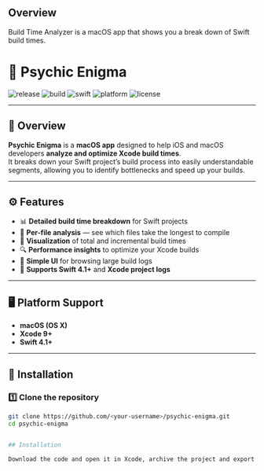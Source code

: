 
## Overview

Build Time Analyzer is a macOS app that shows you a break down of Swift build times.


# 🧠 Psychic Enigma 

![release](https://img.shields.io/badge/release-v1.0.12-blue)
![build](https://img.shields.io/badge/build-passing-brightgreen)
![swift](https://img.shields.io/badge/Swift-4.1-orange)
![platform](https://img.shields.io/badge/platform-macOS-lightgrey)
![license](https://img.shields.io/badge/license-MIT-blue)

---

## 🧩 Overview

**Psychic Enigma** is a **macOS app** designed to help iOS and macOS developers **analyze and optimize Xcode build times**.  
It breaks down your Swift project’s build process into easily understandable segments, allowing you to identify bottlenecks and speed up your builds.

---

## ⚙️ Features

- 📊 **Detailed build time breakdown** for Swift projects  
- 🧱 **Per-file analysis** — see which files take the longest to compile  
- 🧠 **Visualization** of total and incremental build times  
- 🔍 **Performance insights** to optimize your Xcode builds  
- 💾 **Simple UI** for browsing large build logs  
- 🧰 **Supports Swift 4.1+** and **Xcode project logs**

---

## 🖥️ Platform Support

- **macOS (OS X)**  
- **Xcode 9+**
- **Swift 4.1+**

---

## 🚀 Installation

### 1️⃣ Clone the repository

```bash
git clone https://github.com/<your-username>/psychic-enigma.git
cd psychic-enigma


## Installation

Download the code and open it in Xcode, archive the project and export the build. Easy, right?

